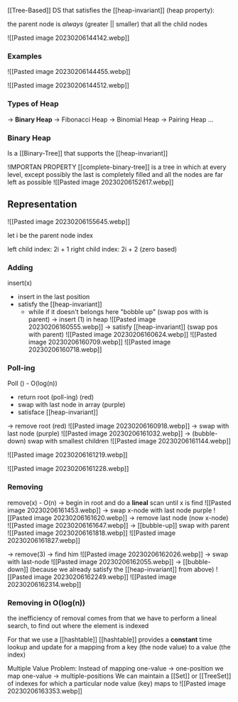 
[[Tree-Based]] DS that satisfies the [[heap-invariant]] (heap property):

the parent node is *always* (greater || smaller) that all the child nodes

![[Pasted image 20230206144142.webp]]


### Examples
![[Pasted image 20230206144455.webp]]

![[Pasted image 20230206144512.webp]]



### Types of Heap

-> **Binary Heap**
-> Fibonacci Heap
-> Binomial Heap
-> Pairing Heap
...


### Binary Heap

Is a [[Binary-Tree]] that supports the [[heap-invariant]] 


!IMPORTAN PROPERTY
[[complete-binary-tree]] is a tree in which at every level, except possibly the last is completely filled and all the nodes are far left as possible
![[Pasted image 20230206152617.webp]]

## Representation
![[Pasted image 20230206155645.webp]]

let i be the parent node index

left child index:  2i + 1
right child index: 2i + 2
(zero based)

### Adding

insert(x)
* insert in the last position
* satisfy the [[heap-invariant]] 
	* while if it doesn't belongs here "bobble up" (swap pos with is parent)
-> insert (1) in heap
![[Pasted image 20230206160555.webp]]
-> satisfy [[heap-invariant]] (swap pos with parent)
![[Pasted image 20230206160624.webp]]
![[Pasted image 20230206160709.webp]]
![[Pasted image 20230206160718.webp]]

### Poll-ing

Poll () - O(log(n))
* return root (poll-ing) (red)
* swap with last node in array (purple)
* satisface [[heap-invariant]] 


-> remove root (red)
![[Pasted image 20230206160918.webp]]
-> swap with last node (purple)
![[Pasted image 20230206161032.webp]]
-> (bubble-down) swap with smallest children
![[Pasted image 20230206161144.webp]]

![[Pasted image 20230206161219.webp]]

![[Pasted image 20230206161228.webp]]



### Removing

remove(x) - O(n)
-> begin in root and do a **lineal** scan until x is find
 ![[Pasted image 20230206161453.webp]]
-> swap x-node with last node purple
![[Pasted image 20230206161620.webp]]
-> remove last node (now x-node)
![[Pasted image 20230206161647.webp]]
-> [[bubble-up]] swap with parent
![[Pasted image 20230206161818.webp]]
![[Pasted image 20230206161827.webp]]


-> remove(3)
-> find him
![[Pasted image 20230206162026.webp]]
-> swap with last-node
![[Pasted image 20230206162055.webp]]
-> [[bubble-down]] (because we already satisfy the [[heap-invariant]] from above)
![[Pasted image 20230206162249.webp]]
![[Pasted image 20230206162314.webp]]

### Removing in O(log(n))

the inefficiency of removal comes from that we have to perform a lineal search, to find out where the element is indexed

For that we use a [[hashtable]]
[[hashtable]] provides a **constant** time lookup and update for a mapping from a key (the node value) to a value (the index)

Multiple Value Problem:
Instead of mapping one-value -> one-position
we map one-value -> multiple-positions
We can maintain a [[Set]] or [[TreeSet]] of indexes for which a particular node value (key) maps to
![[Pasted image 20230206163353.webp]]